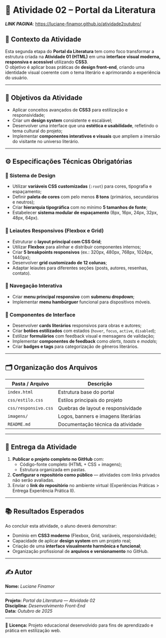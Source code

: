 # 🎨 Atividade 02 – Portal da Literatura

***LINK PAGINA***: https://luciane-finamor.github.io/atividade2outubro/

## 📘 Contexto da Atividade

Esta segunda etapa do **Portal da Literatura** tem como foco transformar a estrutura criada na **Atividade 01 (HTML)** em uma **interface visual moderna, responsiva e acessível** utilizando **CSS3**.  
O objetivo é aplicar boas práticas de **design front-end**, criando uma identidade visual coerente com o tema literário e aprimorando a experiência do usuário.

---

## 🎯 Objetivos da Atividade

- Aplicar conceitos avançados de **CSS3** para estilização e responsividade;  
- Criar um **design system** consistente e escalável;  
- Desenvolver uma interface que una **estética e usabilidade**, refletindo o tema cultural do projeto;  
- Implementar **componentes interativos e visuais** que ampliem a imersão do visitante no universo literário.

---

## ⚙️ Especificações Técnicas Obrigatórias

### 🎨 Sistema de Design
- Utilizar **variáveis CSS customizadas** (`:root`) para cores, tipografia e espaçamento;  
- Definir **paleta de cores** com pelo menos **8 tons** (primários, secundários e neutros);  
- Criar **hierarquia tipográfica** com no mínimo **5 tamanhos de fonte**;  
- Estabelecer **sistema modular de espaçamento** (8px, 16px, 24px, 32px, 48px, 64px).

### 🧩 Leiautes Responsivos (Flexbox e Grid)
- Estruturar o **layout principal com CSS Grid**;  
- Utilizar **Flexbox** para alinhar e distribuir componentes internos;  
- Criar **5 breakpoints responsivos** (ex.: 320px, 480px, 768px, 1024px, 1440px);  
- Desenvolver **grid customizado de 12 colunas**;  
- Adaptar leiautes para diferentes seções (posts, autores, resenhas, contato).

### 🧭 Navegação Interativa
- Criar **menu principal responsivo** com **submenu dropdown**;  
- Implementar **menu hambúrguer** funcional para dispositivos móveis.

### 🧱 Componentes de Interface
- Desenvolver **cards literários** responsivos para obras e autores;  
- Criar **botões estilizados** com estados (`hover`, `focus`, `active`, `disabled`);  
- Estilizar **formulários** com feedback visual e mensagens de validação;  
- Implementar **componentes de feedback** como *alerts*, *toasts* e *modals*;  
- Criar **badges e tags** para categorização de gêneros literários.

---

## 🗂️ Organização dos Arquivos

| Pasta / Arquivo | Descrição |
|------------------|------------|
| `index.html` | Estrutura base do portal |
| `css/estilo.css` | Estilos principais do projeto |
| `css/responsivo.css` | Quebras de layout e responsividade |
| `imagens/` | Logos, banners e imagens literárias |
| `README.md` | Documentação técnica da atividade |

---

## 🚀 Entrega da Atividade

1. **Publicar o projeto completo no GitHub** com:
   - Código-fonte completo (HTML + CSS + imagens);
   - Estrutura organizada em pastas.  
2. **Configurar o repositório como público** — atividades com links privados não serão avaliadas.  
3. Enviar o **link do repositório** no ambiente virtual (Experiências Práticas > Entrega Experiência Prática II).

---

## 📚 Resultados Esperados

Ao concluir esta atividade, o aluno deverá demonstrar:
- Domínio em **CSS3 moderno** (Flexbox, Grid, variáveis, responsividade);  
- Capacidade de aplicar **design system** em um projeto real;  
- Criação de uma **interface visualmente harmônica e funcional**;  
- Organização profissional de **arquivos e versionamento** no GitHub.

---

## ✍️ Autor

**Nome:** *Luciane Finamor* 


---
**Projeto:** *Portal da Literatura — Atividade 02*  
**Disciplina:** *Desenvolvimento Front-End*  
**Data:** *Outubro de 2025*

---

📄 **Licença:** Projeto educacional desenvolvido para fins de aprendizado e prática em estilização web.
